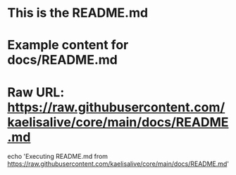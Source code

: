 # This is the README.md
# Example content for docs/README.md

# Raw URL: https://raw.githubusercontent.com/kaelisalive/core/main/docs/README.md

echo 'Executing README.md from https://raw.githubusercontent.com/kaelisalive/core/main/docs/README.md'
